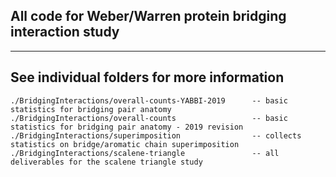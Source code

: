 ## All code for Weber/Warren protein bridging interaction study  
---   
## See individual folders for more information  

```
./BridgingInteractions/overall-counts-YABBI-2019      -- basic statistics for bridging pair anatomy
./BridgingInteractions/overall-counts                 -- basic statistics for bridging pair anatomy - 2019 revision
./BridgingInteractions/superimposition                -- collects statistics on bridge/aromatic chain superimposition
./BridgingInteractions/scalene-triangle               -- all deliverables for the scalene triangle study   
```     
